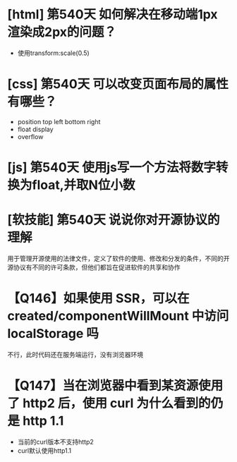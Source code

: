 # [html] 第540天 如何解决在移动端1px渲染成2px的问题？

- 使用transform:scale(0.5)

# [css] 第540天 可以改变页面布局的属性有哪些？

- position top left bottom right
- float display
- overflow

# [js] 第540天 使用js写一个方法将数字转换为float,并取N位小数

# [软技能] 第540天 说说你对开源协议的理解

用于管理开源使用的法律文件，定义了软件的使用、修改和分发的条件，不同的开源协议有不同的许可条款，但他们都旨在促进软件的共享和协作

# 【Q146】如果使用 SSR，可以在 created/componentWillMount 中访问 localStorage 吗

不行，此时代码还在服务端运行，没有浏览器环境

# 【Q147】当在浏览器中看到某资源使用了 http2 后，使用 curl 为什么看到的仍是 http 1.1

- 当前的curl版本不支持http2
- curl默认使用http1.1
